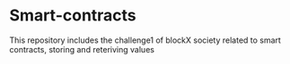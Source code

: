 # Smart-contracts
This repository includes the challenge1 of blockX society related to smart contracts, storing and reteriving values
